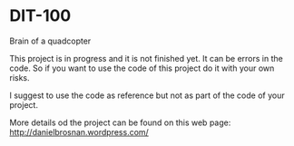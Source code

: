 DIT-100
=======

Brain of a quadcopter

This project is in progress and it is not finished yet. It can be errors in the code.
So if you want to use the code of this project do it with your own risks.

I suggest to use the code as reference but not as part of the code of your project.

More details od the project can be found on this web page:
http://danielbrosnan.wordpress.com/
